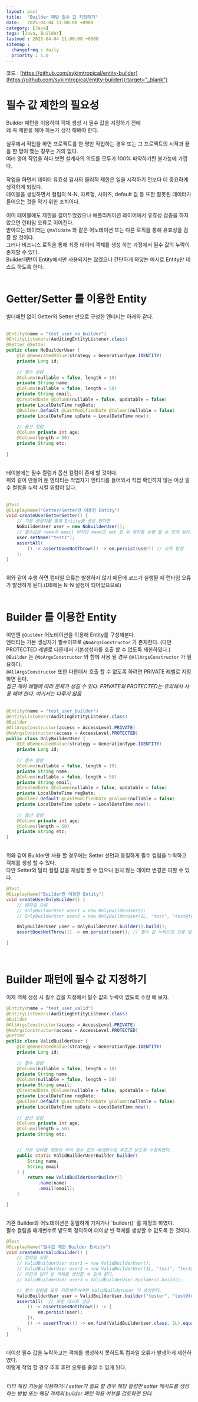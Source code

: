 ```yaml
---
layout: post
title:  "Builder 패턴 필수 값 지정하기"
date:   2025-04-04 11:00:00 +0900
category: [Java]
tags: [Java, Builder]
lastmod : 2025-04-04 11:00:00 +0900
sitemap :
  changefreq : daily
  priority : 1.0
---
```


코드 : [https://github.com/sykimtropical/entity-builder](https://github.com/sykimtropical/entity-builder){:target="_blank"}

# 필수 값 제한의 필요성
Builder 패턴을 이용하여 객체 생성 시 필수 값을 지정하기 전에 <br>
왜 꼭 제한을 해야 하는가 생각 해봐야 한다.<br>
<br>
실무에서 작업을 하면 프로젝트를 한 명만 작업하는 경우 또는 그 프로젝트의 시작과 끝을 한 명이 맺는 경우는 거의 없다.<br>
여러 명이 작업을 하다 보면 설계자의 의도를 모두가 100% 파악하기란 불가능에 가깝다.<br>
<br>
작업을 하면서 데이터 유효성 검사의 물리적 제한은 일을 시작하기 전보다 더 중요하게 생각하게 되었다.<br>
테이블을 생성하면서 컬럼의 N-N, 자료형, 사이즈, default 값 등 또한 잘못된 데이터가 들어오는 것을 막기 위한 조치이다.<br>
<br>
이미 테이블에도 제한을 걸어두었겠으나 애플리케이션 레이어에서 유효성 검증을 하지 않으면 런타임 오류로 이어진다.<br>
받아오는 데이터는 `@Validate` 와 같은 어노테이션 또는 다른 로직을 통해 유효성을 검증 할 것이다.<br>
그러나 비즈니스 로직을 통해 최종 데이터 객체를 생성 하는 과정에서 필수 값의 누락이 존재할 수 있다.<br>
Builder패턴이 Entity에서만  사용되지는 않겠으나 간단하게 와닿는 예시로 Entity만 테스트 하도록 한다.<br>
<br>


# Getter/Setter 를 이용한 Entity
빌더패턴 없이 Getter와 Setter 만으로 구성한 엔티티는 아래와 같다.<br>
<br>

```java
@Entity(name = "test_user_no_builder")
@EntityListeners(AuditingEntityListener.class)
@Getter @Setter
public class NoBuilderUser {
	@Id @GeneratedValue(strategy = GenerationType.IDENTITY)
	private Long id;
	
	// 필수 컬럼
	@Column(nullable = false, length = 10)
	private String name;
	@Column(nullable = false, length = 50)
	private String email;
	@CreatedDate @Column(nullable = false, updatable = false)
	private LocalDateTime regDate;
	@Builder.Default @LastModifiedDate @Column(nullable = false) 
	private LocalDateTime upDate = LocalDateTime.now();
	
	// 옵션 컬럼
	@Column private int age;
	@Column(length = 50)
	private String etc;
	
}
```

<br>
테이블에는 필수 컬럼과 옵션 컬럼이 존재 할 것이다.<br>
위와 같이 만들어 둔 엔티티는 작업자가 엔티티를 들어와서 직접 확인하지 않는 이상 필수 컬럼을 누락 시킬 위험이 있다.<br>
<br>

```java
@Test
@DisplayName("Getter/Setter만 이용한 Entity")
void createUserGetterSetter() {
	// 기본 생성자를 통해 Entity를 생성 한다면
	NoBuilderUser user = new NoBuilderUser();
	// 필수값은 name과 email 이지만 name만 set 한 뒤 쿼리를 수행 할 수 있게 된다.
	user.setName("test1");
	assertAll(
		() -> assertDoesNotThrow(() -> em.persist(user)) // 오류 발생
	);
}
```

<br>
위와 같이 수행 하면 컴파일 오류는 발생하지 않기 때문에 코드가 실행될 때 런타임 오류가 발생하게 된다.(DB에는 N-N 설정이 되어있으므로)<br>
<br>

# Builder 를 이용한 Entity
이번엔 `@Builder` 어노테이션을 이용해 Entity를 구성해본다.<br>
엔티티는 기본 생성자가 필수이므로 `@NoArgsConstructor` 가 존재한다. (다만 PROTECTED 레벨로 다른데서 기본생성자를 호출 할 수 없도록 제한하였다.)<br>
`@Builder` 는 `@NoArgsConstructor` 와 함께 사용 될 경우 `@AllArgsConstructor` 가 필요하다.<br>
`@AllArgsConstructor` 또한 다른데서 호출 할 수 없도록 하려면 PRIVATE 레벨로 지정하면 된다.<br>
*접근 제어 레벨에 따라 문제가 생길 수 있다. PRIVATE와 PROTECTED는 유의해서 사용 해야 한다. 여기서는 다루지 않음*
<br>
<br>


```java
@Entity(name = "test_user_builder")
@EntityListeners(AuditingEntityListener.class)
@Builder 
@AllArgsConstructor(access = AccessLevel.PRIVATE)
@NoArgsConstructor(access = AccessLevel.PROTECTED)
public class OnlyBuilderUser {
	@Id @GeneratedValue(strategy = GenerationType.IDENTITY)
	private Long id;
	
	// 필수 컬럼
	@Column(nullable = false, length = 10)
	private String name;
	@Column(nullable = false, length = 50)
	private String email;
	@CreatedDate @Column(nullable = false, updatable = false)
	private LocalDateTime regDate;
	@Builder.Default @LastModifiedDate @Column(nullable = false) 
	private LocalDateTime upDate = LocalDateTime.now();
	
	// 옵션 컬럼
	@Column private int age;
	@Column(length = 50)
	private String etc;
}
```

<br>
위와 같이 Builder만 사용 할 경우에는 Setter 선언과 동일하게 필수 컬럼을 누락하고 객체를 생성 할 수 있다.<br>
다만 Setter와 달리 컬럼 값을 재설정 할 수 없으니 원치 않는 데이터 변경은 피할 수 있다.<br>

```java
@Test
@DisplayName("Builder만 이용한 Entity")
void createUserOnlyBuilder() {
	// 컴파일 오류
	// OnlyBuilderUser user1 = new OnlyBuilderUser();
	// OnlyBuilderUser user2 = new OnlyBuilderUser(1L, "test", "test@test.com", LocalDateTime.now(), LocalDateTime.now(), 10, "etc");

	OnlyBuilderUser user = OnlyBuilderUser.builder().build();
	assertDoesNotThrow(() -> em.persist(user)); // 필수 값 누락으로 오류 발생

}

```

<br>

# Builder 패턴에 필수 값 지정하기
이제 객체 생성 시 필수 값을 지정해서 필수 값의 누락이 없도록 수정 해 보자.<br>

```java
@Entity(name = "test_user_valid")
@EntityListeners(AuditingEntityListener.class)
@Builder
@AllArgsConstructor(access = AccessLevel.PRIVATE)
@NoArgsConstructor(access = AccessLevel.PROTECTED)
@Getter
public class ValidBuilderUser {
	@Id @GeneratedValue(strategy = GenerationType.IDENTITY)
	private Long id;
	
	// 필수 컬럼
	@Column(nullable = false, length = 10)
	private String name;
	@Column(nullable = false, length = 50)
	private String email;
	@CreatedDate @Column(nullable = false, updatable = false)
	private LocalDateTime regDate;
	@Builder.Default @LastModifiedDate @Column(nullable = false) 
	private LocalDateTime upDate = LocalDateTime.now();
	
	// 옵션 컬럼
	@Column private int age;
	@Column(length = 50)
	private String etc;


	// 기본 빌더를 재정의 하여 필수 값은 매개변수로 무조건 받도록 수정하였다.
	public static ValidBuilderUserBuilder builder(
		String name,
		String email
	) {
		return new ValidBuilderUserBuilder()
			.name(name)
			.email(email);
	}

}
```

<br>
기존 Builder와 어노테이션은 동일하게 가져가나 `builder()`  를 재정의 하였다.<br>
필수 컬럼을 매개변수로 받도록 정의하여 더이상 빈 객체를 생성할 수 없도록 한 것이다.<br>

```java
@Test
@DisplayName("필수값 제한 Builder Entity")
void createUserValidBuilder() {
	// 컴파일 오류
	// ValidBuilderUser user1 = new ValidBuilderUser();
	// ValidBuilderUser user2 = new ValidBuilderUser(1L, "test", "test@test.com", LocalDateTime.now(), LocalDateTime.now(), 10, "etc");
	// 이전과 달리 빈 객체를 생성할 수 없게 된다. 
	// ValidBuilderUser user3 = ValidBuilderUser.builder().build();

	// 필수 컬럼을 모두 지정해주어야만 ValidBuilderUser 가 생성된다.
	ValidBuilderUser user = ValidBuilderUser.builder("tester", "test@test.com").build();
	assertAll(  // 모든 테스트 성공
		() -> assertDoesNotThrow(() -> {
			em.persist(user);
		}),
		() -> assertTrue(() -> em.find(ValidBuilderUser.class, 1L).equals(user))
	);
}
```

<br>
더이상 필수 값을 누락하고는 객체를 생성하지 못하도록 컴파일 오류가 발생하게 제한하였다.<br>
이렇게 작업 할 경우 추후 휴먼 오류를 줄일 수 있게 된다.<br>
<br>

*더티 체킹 기능을 이용하거나 setter가 필요 할 경우 해당 컬럼만 setter 메서드를 생성하는 방법 또는 해당 객체의 builder 패턴 적용 여부를 검토하면 된다.*
